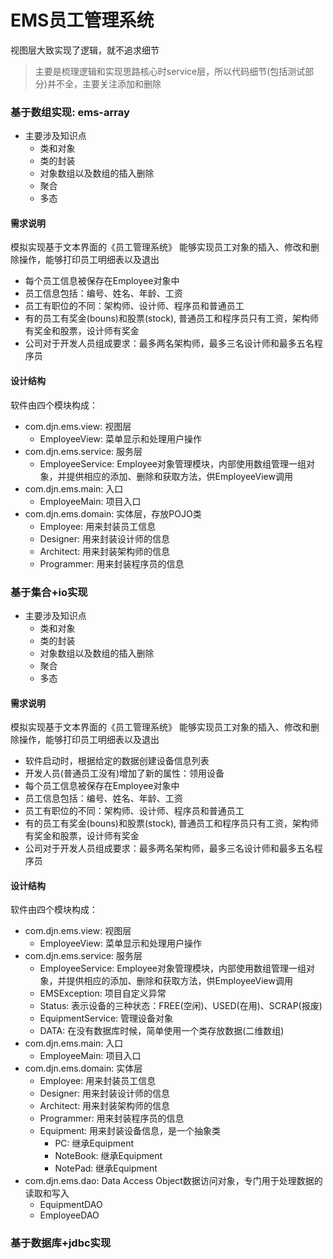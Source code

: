 # EMS员工管理系统

视图层大致实现了逻辑，就不追求细节
> 主要是梳理逻辑和实现思路核心时service层，所以代码细节(包括测试部分)并不全，主要关注添加和删除

### 基于数组实现: ems-array
- 主要涉及知识点
  - 类和对象
  - 类的封装
  - 对象数组以及数组的插入删除
  - 聚合
  - 多态
#### 需求说明
模拟实现基于文本界面的《员工管理系统》
能够实现员工对象的插入、修改和删除操作，能够打印员工明细表以及退出
- 每个员工信息被保存在Employee对象中
- 员工信息包括：编号、姓名、年龄、工资
- 员工有职位的不同：架构师、设计师、程序员和普通员工
- 有的员工有奖金(bouns)和股票(stock), 普通员工和程序员只有工资，架构师有奖金和股票，设计师有奖金
- 公司对于开发人员组成要求：最多两名架构师，最多三名设计师和最多五名程序员

#### 设计结构
软件由四个模块构成：
- com.djn.ems.view: 视图层
  - EmployeeView: 菜单显示和处理用户操作
- com.djn.ems.service: 服务层
  - EmployeeService: Employee对象管理模块，内部使用数组管理一组对象，并提供相应的添加、删除和获取方法，供EmployeeView调用 
- com.djn.ems.main: 入口
  - EmployeeMain: 项目入口
- com.djn.ems.domain: 实体层，存放POJO类
  - Employee: 用来封装员工信息
  - Designer: 用来封装设计师的信息
  - Architect: 用来封装架构师的信息
  - Programmer: 用来封装程序员的信息


### 基于集合+io实现
- 主要涉及知识点
  - 类和对象
  - 类的封装
  - 对象数组以及数组的插入删除
  - 聚合
  - 多态
#### 需求说明
模拟实现基于文本界面的《员工管理系统》
能够实现员工对象的插入、修改和删除操作，能够打印员工明细表以及退出
- 软件启动时，根据给定的数据创建设备信息列表
- 开发人员(普通员工没有)增加了新的属性：领用设备
- 每个员工信息被保存在Employee对象中
- 员工信息包括：编号、姓名、年龄、工资
- 员工有职位的不同：架构师、设计师、程序员和普通员工
- 有的员工有奖金(bouns)和股票(stock), 普通员工和程序员只有工资，架构师有奖金和股票，设计师有奖金
- 公司对于开发人员组成要求：最多两名架构师，最多三名设计师和最多五名程序员

#### 设计结构
软件由四个模块构成：
- com.djn.ems.view: 视图层
  - EmployeeView: 菜单显示和处理用户操作
- com.djn.ems.service: 服务层
  - EmployeeService: Employee对象管理模块，内部使用数组管理一组对象，并提供相应的添加、删除和获取方法，供EmployeeView调用
  - EMSException: 项目自定义异常
  - Status: 表示设备的三种状态：FREE(空闲)、USED(在用)、SCRAP(报废)
  - EquipmentService: 管理设备对象
  - DATA: 在没有数据库时候，简单使用一个类存放数据(二维数组)
- com.djn.ems.main: 入口
  - EmployeeMain: 项目入口
- com.djn.ems.domain: 实体层
  - Employee: 用来封装员工信息
  - Designer: 用来封装设计师的信息
  - Architect: 用来封装架构师的信息
  - Programmer: 用来封装程序员的信息
  - Equipment: 用来封装设备信息，是一个抽象类
    - PC: 继承Equipment
    - NoteBook: 继承Equipment
    - NotePad: 继承Equipment
- com.djn.ems.dao: Data Access Object数据访问对象，专门用于处理数据的读取和写入
  - EquipmentDAO
  - EmployeeDAO



### 基于数据库+jdbc实现



